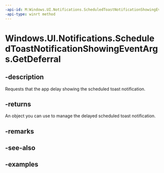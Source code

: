 ```yaml
---
-api-id: M:Windows.UI.Notifications.ScheduledToastNotificationShowingEventArgs.GetDeferral
-api-type: winrt method
---
```


<!-- Method syntax.
public Deferral ScheduledToastNotificationShowingEventArgs.GetDeferral()
-->

# Windows.UI.Notifications.ScheduledToastNotificationShowingEventArgs.GetDeferral

## -description
Requests that the app delay showing the scheduled toast notification.

## -returns
An object you can use to manage the delayed scheduled toast notification. 

## -remarks

## -see-also

## -examples

